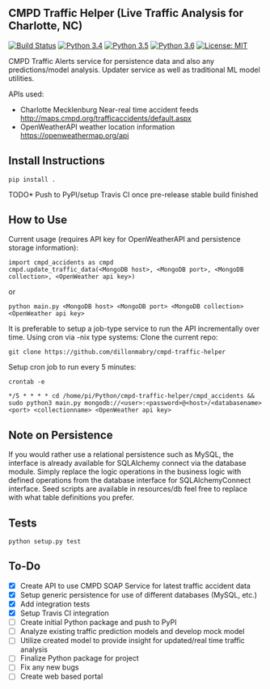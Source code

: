 ## CMPD Traffic Helper (Live Traffic Analysis for Charlotte, NC)
[![Build Status](https://travis-ci.org/dillonmabry/cmpd-traffic-helper.svg?branch=master)](https://travis-ci.org/dillonmabry/cmpd-traffic-helper)
[![Python 3.4](https://img.shields.io/badge/python-3.4-blue.svg)](https://www.python.org/downloads/release/python-340/)
[![Python 3.5](https://img.shields.io/badge/python-3.5-blue.svg)](https://www.python.org/downloads/release/python-350/)
[![Python 3.6](https://img.shields.io/badge/python-3.6-blue.svg)](https://www.python.org/downloads/release/python-360/)
[![License: MIT](https://img.shields.io/badge/License-MIT-yellow.svg)](https://opensource.org/licenses/MIT)

CMPD Traffic Alerts service for persistence data and also any predictions/model analysis. Updater service as well as traditional ML model utilities.

APIs used:
- Charlotte Mecklenburg Near-real time accident feeds http://maps.cmpd.org/trafficaccidents/default.aspx
- OpenWeatherAPI weather location information https://openweathermap.org/api

## Install Instructions
```
pip install .
```
TODO* Push to PyPI/setup Travis CI once pre-release stable build finished

## How to Use
Current usage (requires API key for OpenWeatherAPI and persistence storage information):
```
import cmpd_accidents as cmpd
cmpd.update_traffic_data(<MongoDB host>, <MongoDB port>, <MongoDB collection>, <OpenWeather api key>) 
```
or
```
python main.py <MongoDB host> <MongoDB port> <MongoDB collection> <OpenWeather api key>
```
It is preferable to setup a job-type service to run the API incrementally over time.
Using cron via -nix type systems:
Clone the current repo:
```
git clone https://github.com/dillonmabry/cmpd-traffic-helper
```
Setup cron job to run every 5 minutes:
```
crontab -e
```
```
*/5 * * * * cd /home/pi/Python/cmpd-traffic-helper/cmpd_accidents && sudo python3 main.py mongodb://<user>:<password>@<host>/<databasename> <port> <collectionname> <OpenWeather api key>
```
## Note on Persistence
If you would rather use a relational persistence such as MySQL, the interface is already available for SQLAlchemy connect via the database module. Simply replace the logic operations in the business logic with defined operations from the database interface for SQLAlchemyConnect interface. Seed scripts are available in resources/db feel free to replace with what table definitions you prefer.

## Tests
```
python setup.py test
```
## To-Do
- [X] Create API to use CMPD SOAP Service for latest traffic accident data
- [X] Setup generic persistence for use of different databases (MySQL, etc.)
- [X] Add integration tests
- [X] Setup Travis CI integration
- [ ] Create initial Python package and push to PyPI
- [ ] Analyze existing traffic prediction models and develop mock model
- [ ] Utilize created model to provide insight for updated/real time traffic analysis
- [ ] Finalize Python package for project
- [ ] Fix any new bugs
- [ ] Create web based portal
